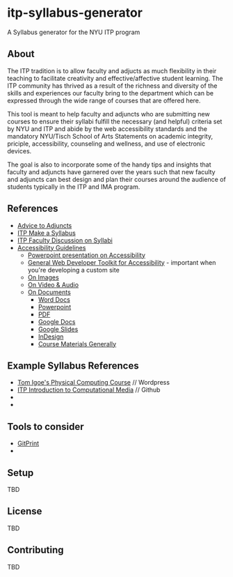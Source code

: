 # itp-syllabus-generator
A Syllabus generator for the NYU ITP program


## About

The ITP tradition is to allow faculty and adjucts as much flexibility in their teaching to facilitate creativity and effective/affective student learning. The ITP community has thrived as a result of the richness and diversity of the skills and experiences our faculty bring to the department which can be expressed through the wide range of courses that are offered here.

This tool is meant to help faculty and adjuncts who are submitting new courses to ensure their syllabi fulfill the necessary (and helpful) criteria set by NYU and ITP and abide by the web accessibility standards and the mandatory NYU/Tisch School of Arts Statements on academic integrity, priciple, accessibility, counseling and wellness, and use of electronic devices.

The goal is also to incorporate some of the handy tips and insights that faculty and adjuncts have garnered over the years such that new faculty and adjuncts can best design and plan their courses around the audience of students typically in the ITP and IMA program.


## References

- [Advice to Adjuncts](http://facultyhelp.itp.nyu.edu/advice-to-adjuncts)
- [ITP Make a Syllabus](http://facultyhelp.itp.nyu.edu/syllabus-template)
- [ITP Faculty Discussion on Syllabi](https://docs.google.com/document/d/1lGkoWRffV4py3DJqFzB0vOhmPrHs-N9KWiqV7yonWtA/edit)
- [Accessibility Guidelines](http://facultyhelp.itp.nyu.edu/accessibility)
  - [Powerpoint presentation on Accessibility](https://docs.google.com/presentation/d/1q8K4CXHxoBpRxwUON4x8q8LRRZzM2kLDwXJt5VVM2I4/edit#slide=id.p1)
  - [General Web Developer Toolkit for Accessibility](https://www.nyu.edu/life/information-technology/help-and-service-status/accessibility/how-to-guides/websites/website-accessibility-for-developers.html) - important when you're developing a custom site
  - [On Images](https://www.nyu.edu/life/information-technology/help-and-service-status/accessibility/how-to-guides/websites/images-and-alt-text.html)
  - [On Video & Audio](https://www.nyu.edu/life/information-technology/help-and-service-status/accessibility/how-to-guides/video-and-audio.html)
  - [On Documents](https://www.nyu.edu/life/information-technology/help-and-service-status/accessibility/how-to-guides/accessibility_online.html)
    - [Word Docs](https://www.nyu.edu/life/information-technology/help-and-service-status/accessibility/how-to-guides/accessibility_online/microsoft-word.html)
    - [Powerpoint](https://www.nyu.edu/life/information-technology/help-and-service-status/accessibility/how-to-guides/accessibility_online/Powerpoint.html)
    - [PDF](https://www.nyu.edu/life/information-technology/help-and-service-status/accessibility/how-to-guides/accessibility_online/adobe-pdf.html)
    - [Google Docs](https://www.nyu.edu/life/information-technology/help-and-service-status/accessibility/how-to-guides/accessibility_online/google-docs.html)
    - [Google Slides](https://www.nyu.edu/life/information-technology/help-and-service-status/accessibility/how-to-guides/accessibility_online/google-slides.html)
    - [InDesign](https://www.nyu.edu/life/information-technology/help-and-service-status/accessibility/how-to-guides/accessibility_online/inDesign.html)
    - [Course Materials Generally](https://www.nyu.edu/life/information-technology/help-and-service-status/accessibility/how-to-guides/accessibility_online/course-materials.html)


## Example Syllabus References

- [Tom Igoe's Physical Computing Course](https://itp.nyu.edu/physcomp/itp/syllabus/) // Wordpress
- [ITP Introduction to Computational Media](https://github.com/ITPNYU/ICM-2018) // Github
- []()
- []()


## Tools to consider
- [GitPrint](https://gitprint.com/)
- 

## Setup

TBD

## License

TBD

## Contributing

TBD
